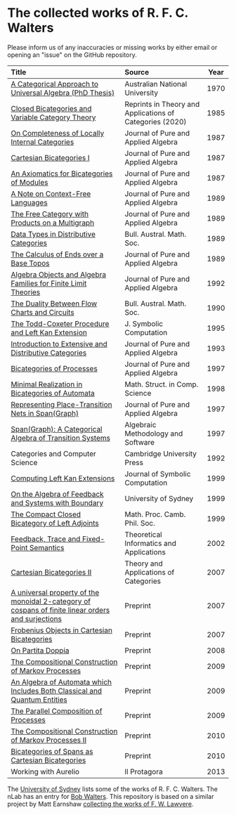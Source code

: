 # The collected works of R. F. C. Walters

Please inform us of any inaccuracies or missing works by either email or opening an "issue" on the GitHub repository.


| Title |Source| Year |
|:------|:-----|:----:|
|[A Categorical Approach to Universal Algebra (PhD Thesis)](https://github.com/mroman42/walters/blob/master/publications/1970-a-categorical-approach-to-universal-algebra.pdf)|Australian National University|1970|
|[Closed Bicategories and Variable Category Theory](https://raw.githubusercontent.com/mroman42/walters/main/publications/1985-closed-bicategories-and-variable-category-theory-2020-tac-reprint.pdf?token=GHSAT0AAAAAAB3V5M3ZEFMAUHLKTQCM4WOCZCUYSYQ)|Reprints in Theory and Applications of Categories (2020)|1985|
|[On Completeness of Locally Internal Categories](https://raw.githubusercontent.com/mroman42/walters/main/publications/1983-on-completeness-of-locally-internal-categories.pdf?token=GHSAT0AAAAAAB3V5M3YIAEHOL572CNAX624ZCUYOMQ)|Journal of Pure and Applied Algebra|1987|
|[Cartesian Bicategories I](https://raw.githubusercontent.com/mroman42/walters/main/publications/1987-cartesian-bicategories-i.pdf?token=GHSAT0AAAAAAB3V5M3ZNNR7JPGZHY5SXNTEZCUYQ4A)|Journal of Pure and Applied Algebra|1987|
|[An Axiomatics for Bicategories of Modules](https://raw.githubusercontent.com/mroman42/walters/main/publications/1985-an-axiomatics-for-bicategories-of-modules.pdf?token=GHSAT0AAAAAAB3V5M3Z23PL7IKCHKV2U3WEZCUYPJQ)|Journal of Pure and Applied Algebra|1987|
|[A Note on Context-Free Languages](https://raw.githubusercontent.com/mroman42/walters/main/publications/1988-a-note-on-context-free-languages.pdf?token=GHSAT0AAAAAAB3V5M3ZK32ZIQJRIO3OD2VIZCUYRYA)|Journal of Pure and Applied Algebra|1989|
|[The Free Category with Products on a Multigraph](https://github.com/mroman42/walters/blob/main/publications/1988-the-free-category-with-products-on-a-multigraph.pdf)|Journal of Pure and Applied Algebra|1989|
|[Data Types in Distributive Categories](https://raw.githubusercontent.com/mroman42/walters/main/publications/1989-data-types-in-distributive-categories.pdf?token=GHSAT0AAAAAAB3V5M3ZDXTZH5X4EBPTUXQGZCUYUIA)|Bull. Austral. Math. Soc.|1989|
|[The Calculus of Ends over a Base Topos](https://raw.githubusercontent.com/mroman42/walters/main/publications/1989-the-calculus-of-ends-over-a-base-topos.pdf?token=GHSAT0AAAAAAB3V5M3ZGKAGD56PPLYT3ZO6ZCUYU4Q)|Journal of Pure and Applied Algebra|1989|
|[Algebra Objects and Algebra Families for Finite Limit Theories](https://raw.githubusercontent.com/mroman42/walters/main/publications/1990-algebra-objects-and-algebra-families-for-finite-limit-theories.pdf?token=GHSAT0AAAAAAB3V5M3YY4IVFVKH73SWSGAWZCUYVTQ)|Journal of Pure and Applied Algebra|1992|
|[The Duality Between Flow Charts and Circuits](https://raw.githubusercontent.com/mroman42/walters/main/publications/1990-the-duality-between-flow-chartes-and-circuits.pdf?token=GHSAT0AAAAAAB3V5M3YIHM5BLIII5CZMNWEZCUYWOA)|Bull. Austral. Math. Soc.|1990|
|[The Todd-Coxeter Procedure and Left Kan Extension](https://raw.githubusercontent.com/mroman42/walters/main/publications/1991-the-todd-coxeter-procedure-and-left-kan-extensions.pdf?token=GHSAT0AAAAAAB3V5M3Y4YHFW723LJPYF4Y6ZCUYXHA)|J. Symbolic Computation|1995|
|[Introduction to Extensive and Distributive Categories](https://raw.githubusercontent.com/mroman42/walters/main/publications/1993-introduction-to-extensive-and-distributive-categories.pdf?token=GHSAT0AAAAAAB3V5M3YA36MCJNCBXAPQ3HSZCUYYEQ)|Journal of Pure and Applied Algebra|1993|
|[Bicategories of Processes](https://raw.githubusercontent.com/mroman42/walters/main/publications/1995-bicategories-of-processes.pdf?token=GHSAT0AAAAAAB3V5M3YJRKDO6WYOMJPOEFMZCUY2NA)|Journal of Pure and Applied Algebra|1997|
|[Minimal Realization in Bicategories of Automata](https://raw.githubusercontent.com/mroman42/walters/main/publications/1997-minimal-realization-in-bicategories-of-automata.pdf?token=GHSAT0AAAAAAB3V5M3Y4L4ANKNIT3LPKG2WZCUY32A)|Math. Struct. in Comp. Science|1998|
|[Representing Place-Transition Nets in Span(Graph)](https://raw.githubusercontent.com/mroman42/walters/main/publications/1997-representing-place-transition-nets-in-span-graph.pdf?token=GHSAT0AAAAAAB3V5M3ZCSWSLRRMUVSF2OYKZCUY44A)|Journal of Pure and Applied Algebra|1997|
|[Span(Graph): A Categorical Algebra of Transition Systems](https://raw.githubusercontent.com/mroman42/walters/main/publications/1997-span-graph-a-categorical-algebra-of-transition-systems.pdf?token=GHSAT0AAAAAAB3V5M3YVCZ6WUWPKW4HEP6KZCUY6NA)|Algebraic Methodology and Software|1997|
|Categories and Computer Science|Cambridge University Press|1992|
|[Computing Left Kan Extensions](https://raw.githubusercontent.com/mroman42/walters/main/publications/1999-computing-left-kan-extensions.pdf?token=GHSAT0AAAAAAB3V5M3YQ4L36GCVD6WOHCBSZCUY7LQ)|Journal of Symbolic Computation|1999|
|[On the Algebra of Feedback and Systems with Boundary](https://raw.githubusercontent.com/mroman42/walters/main/publications/1999-on-the-algebra-of-feedback-and-systems-with-boundary.pdf?token=GHSAT0AAAAAAB3V5M3Z2QPGVMAUVWIWGHHOZCUZATQ)|University of Sydney|1999|
|[The Compact Closed Bicategory of Left Adjoints](https://raw.githubusercontent.com/mroman42/walters/main/publications/1999-the-compact-closed-bicategory-of-left-adjoints.pdf?token=GHSAT0AAAAAAB3V5M3Z5M76PXTW5IDW6TEUZCUZD3Q)|Math. Proc. Camb. Phil. Soc.|1999|
|[Feedback, Trace and Fixed-Point Semantics](https://raw.githubusercontent.com/mroman42/walters/main/publications/2002-feedback-trace-and-fixed-point-semantics.pdf?token=GHSAT0AAAAAAB3V5M3ZH34YKTFK6PQDAVWMZCUZFZQ)|Theoretical Informatics and Applications|2002|
|[Cartesian Bicategories II](https://raw.githubusercontent.com/mroman42/walters/main/publications/2007-cartesian-bicategories-ii.pdf?token=GHSAT0AAAAAAB3V5M3ZX5MCBBBWAZ73TSR6ZCUZGSA)|Theory and Applications of Categories|2007|
|[A universal property of the monoidal 2-category of cospans of finite linear orders and surjections](https://raw.githubusercontent.com/mroman42/walters/main/publications/2007-a-universal-property-of-the-monoidal-2-category-of-cospans-of-finite-linear-orders-and-surjections.pdf?token=GHSAT0AAAAAAB3V5M3YAA6H4K2PUWEWF5WCZCUZQUA)|Preprint|2007|
|[Frobenius Objects in Cartesian Bicategories](https://raw.githubusercontent.com/mroman42/walters/main/publications/2007-frobenius-objects-in-cartesian-bicategories.pdf?token=GHSAT0AAAAAAB3V5M3ZFQGF7UAIYMWNM2CAZCUZSCQ)|Preprint|2007|
|[On Partita Doppia](https://raw.githubusercontent.com/mroman42/walters/main/publications/2008-on-partita-doppia.pdf?token=GHSAT0AAAAAAB3V5M3YKV7TIALOW3I63SSEZCUZTHA)|Preprint|2008|
|[The Compositional Construction of Markov Processes](https://raw.githubusercontent.com/mroman42/walters/main/publications/2009-the-compositional-construction-of-markov-processes.pdf?token=GHSAT0AAAAAAB3V5M3YFJYKY7BFBV3SBRPIZCUZIRA)|Preprint|2009|
|[An Algebra of Automata which Includes Both Classical and Quantum Entities](https://raw.githubusercontent.com/mroman42/walters/main/publications/2009-an-algebra-of-automata-which-includes-both-classical-and-quantum-entities.pdf?token=GHSAT0AAAAAAB3V5M3YQK46BGERNXQRPTK6ZCUZTNQ)|Preprint|2009|
|[The Parallel Composition of Processes](https://raw.githubusercontent.com/mroman42/walters/main/publications/2009-the-parallel-composition-of-processes.pdf?token=GHSAT0AAAAAAB3V5M3ZHUTRE26YCDRNWZGWZCUZUKQ)|Preprint|2009|
|[The Compositional Construction of Markov Processes II](https://raw.githubusercontent.com/mroman42/walters/main/publications/2018p-the-compositional-construction-of-markov-processes-ii.pdf?token=GHSAT0AAAAAAB3V5M3Z3X7EMFXYHAMVDMAMZCUZJBQ)|Preprint|2010|
|[Bicategories of Spans as Cartesian Bicategories](https://raw.githubusercontent.com/mroman42/walters/main/publications/2010-bicategories-of-spans-as-cartesian-bicategories.pdf?token=GHSAT0AAAAAAB3V5M3Y4AEHHDLPNWUJY64CZCUZVGA)|Preprint|2010|
|Working with Aurelio|Il Protagora|2013|

The [University of Sydney](https://www.maths.usyd.edu.au/ut/pub-seek.py?sau=Walters+RFC&pp=3) lists some of the works of R. F. C. Walters.
The nLab has an entry for [Bob Walters](https://ncatlab.org/nlab/show/Bob+Walters).
This repository is based on a similar project by Matt Earnshaw [collecting the works of F. W. Lawvere](https://github.com/mattearnshaw/lawvere/).
